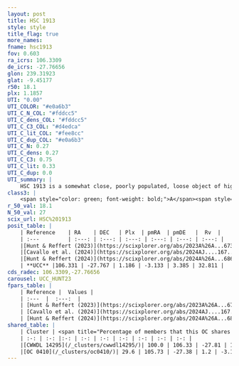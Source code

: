 ```yaml
---
layout: post
title: HSC 1913
style: style
title_flag: true
more_names: 
fname: hsc1913
fov: 0.603
ra_icrs: 106.3309
de_icrs: -27.76656
glon: 239.31923
glat: -9.45177
r50: 18.1
plx: 1.1857
UTI: "0.00"
UTI_COLOR: "#e0a6b3"
UTI_C_N_COL: "#fddcc5"
UTI_C_dens_COL: "#fddcc5"
UTI_C_C3_COL: "#d4edca"
UTI_C_lit_COL: "#fee8cc"
UTI_C_dup_COL: "#e0a6b3"
UTI_C_N: 0.27
UTI_C_dens: 0.27
UTI_C_C3: 0.75
UTI_C_lit: 0.33
UTI_C_dup: 0.0
UTI_summary: |
    HSC 1913 is a somewhat close, poorly populated, loose object of high C3 quality. It was recently reported in the literature.<br><br><span style="color: #99180f; font-weight: bold;">Warning: </span>This is very likely a duplicate object, which shares a large percentage of members with at least one previously reported entry.
class3: |
    <span style="color: green; font-weight: bold;">A</span><span style="color: #FFC300; font-weight: bold;">B</span>
r_50_val: 18.1
N_50_val: 27
scix_url: HSC%201913
posit_table: |
    | Reference    | RA    | DEC   | Plx  | pmRA  | pmDE   |  Rv  |
    | :---         | :---: | :---: | :---: | :---: | :---: | :---: |
    |[Hunt & Reffert (2023)](https://scixplorer.org/abs/2023A%26A...673A.114H) | 106.266 | -27.796 | 1.188 | -3.134 | 3.402 | 36.903 |
    |[Cavallo et al. (2024)](https://scixplorer.org/abs/2024AJ....167...12C) | 106.367 | -27.813 | 1.192 | -- | -- | -- |
    |[Hunt & Reffert (2024)](https://scixplorer.org/abs/2024A%26A...686A..42H) | 106.266 | -27.796 | 1.188 | -3.134 | 3.402 | 36.903 |
    | **UCC** |106.331 | -27.767 | 1.186 | -3.133 | 3.385 | 32.811 | 
cds_radec: 106.3309,-27.76656
carousel: UCC_HUNT23
fpars_table: |
    | Reference |  Values |
    | :---  |  :---:  |
    | [Hunt & Reffert (2023)](https://scixplorer.org/abs/2023A%26A...673A.114H) | `AV50=0.118, diffAV50=0.429, MOD50=9.54, logAge50=7.069` |
    | [Cavallo et al. (2024)](https://scixplorer.org/abs/2024AJ....167...12C) | `AV50=0.39, dMod50=9.73, logAge50=6.83, [Fe/H]50=-0.12` |
    | [Hunt & Reffert (2024)](https://scixplorer.org/abs/2024A%26A...686A..42H) | `MassJ=92.0202` |
shared_table: |
    | Cluster | <span title="Percentage of members that this OC shares with the ones listed">%</span>   | RA   | DEC   | Plx   | pmRA  | pmDE  | Rv | UTI |
    | :-: | :-: |:-: | :-: | :-: | :-: | :-: | :-: | :-: |
    |[CWWDL 14295](/_clusters/cwwdl14295/)| 100.0 | 106.33 | -27.81 | 1.19 | -3.12 | 3.4 | 32.31 |0.38 |
    |[OC 0410](/_clusters/oc0410/)| 29.6 | 105.73 | -27.38 | 1.2 | -3.1 | 3.48 | 35.18 |0.13 |
---
```

